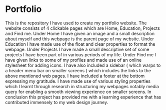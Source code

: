 # Portfolio
This is the repository I have used to create my portfolio website. The website consists of 4 clickable pages which are Home, Education, Projects and Find me.
Under Home I have given an image and a small description about myself and this webpage is the parent page of my website.
Under Education I have made use of the float and clear properties to format the webpage.
Under Projects I have made a small descriptive set of some projects I have been part of in various periods of my life.
Under Find me I have given links to some of my profiles and made use of an online stylesheet for adding icons.
I have also included a sidebar ( which warps to a header menu bar on smaller screens ) which includes the links to the above mentioned web pages.
I have included a footer at the bottom expressing my gratitude.
I have made use of various styling properties which I learnt through research in structuring my webpages notably media query for enabling a smooth viewing experience on smaller screens.
In conclusion this project has provided me with a learning experience that has contributed immensely to my web design journey.
